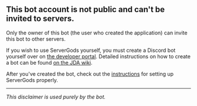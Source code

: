 ## This bot account is not public and can't be invited to servers.

Only the owner of this bot (the user who created the application) can invite this bot to other servers.

If you wish to use ServerGods yourself, you must create a Discord bot yourself over on [the developer portal](https://discord.com/developers/applications).
Detailed instructions on how to create a bot can be found [on the JDA wiki](https://github.com/DV8FromTheWorld/JDA/wiki/3%29-Getting-Started#creating-a-discord-bot).

After you've created the bot, check out the [instructions](https://github.com/PattexPattex/ServerGods-2.0.0/blob/master/README.md#setup) for setting up ServerGods properly.

***
*This disclaimer is used purely by the bot.*